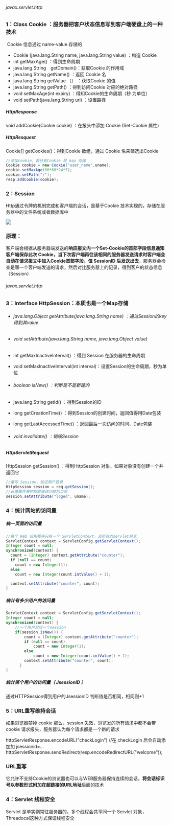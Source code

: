 ###### javax.servlet.http  

### 1：Class Cookie ：服务器把客户状态信息写到客户端硬盘上的一种技术

​		Cookie 信息通过 name-value  存储的

- Cookie (java.lang.String name, java.lang.String value) ：构造 Cookie
- int  getMaxAge() ：得到生命周期
- java.lang.String`  `getDomain()：获取Cookie 的作用域
- java.lang.String	getName() ：返回 Cookie 名
- java.lang.String   getValue （） ：获取Cookie 的值 
- java.lang.String	getPath() ：得到访问Cookie 对应的绝对路径
- void	setMaxAge(int expiry) ：得知Cookie的生命周期（秒 为单位）
- void	setPath(java.lang.String uri) ：设置路径

#####   HttpResponse

void addCookie(Cookie cookie) ：在报头中添加 Cookie (Set-Cookie 属性)

#####   HttpResquest

Cookie[]	getCookies()：得到Cookie 数组，通过 Cookie 名来筛选出Cookie

```Java
//添加cookie，若已有Cookie 是 map 存储
Cookie cookie = new Cookie("user_name",uname);
cookie.setMaxAge(60*60*24*7);
cookie.setPath("/");
resp.addCookie(cookie);
```



### 2：Session

Http通过令牌的机制完成和客户端的会话，是基于Cookie 技术实现的，存储在服务器中的文件系统或者数据库中

![](https://github.com/likang315/Java-and-Middleware/blob/master/Servlet%EF%BC%8CSession%EF%BC%8CFileUpload%EF%BC%8CFileDownLoad/Servlet/Session.png?raw=true)

### 原理：

客户端会根据从服务器端发送的**响应报文内一个Set-Cookie的首部字段信息通知客户端保存此次 Cookie，**当下次客户端再往该相同的服务器发送请求时客户端会自动在请求报文中**加入Cookie首部字段，值 SessionID 后发送出去**，服务器会检查是哪一个客户端发送的请求，然后对比服务器上的记录，得到客户的状态信息（Session）



###### javax.servlet.http 

### 3：Interface HttpSession：本质也是一个Map存储
	 

- ###### java.lang.Object	getAttribute(java.lang.String name) ：通过Session的key 得到其value 

- ###### void	setAttribute(java.lang.String name, java.lang.Object value) 

- int	getMaxInactiveInterval() ：得到 Session 在服务器的生命周期

- void	setMaxInactiveInterval(int interval)：设置Session的生命周期，秒为单位

- ###### boolean	isNew() ：判断是不是新建的

- java.lang.String   getId() ：得到Session的ID

- long	getCreationTime() ：得到Session的创建时间，返回值得用Date包装

-  long getLastAccessedTime() ：返回最后一次访问的时间，Date包装

- ###### void	invalidate() ：销毁Session



#####  HttpServletRequest

HttpSession	getSession() ：得到HttpSession 对象，如果对象没有创建一个并返回它

```java
//重写 Session，验证用户登录
HttpSession session = req.getSession();
//设置属性来控制直接访问成功页面
session.setAttribute("loged", uname); 
```



### 4：统计网站的访问量

##### 统一页面的访问量

```java
//每个 Web 应用程序只有一个 ServletContext，且所有的servlet共享
ServletContext context = ServletConfig.getServletContext();
Integer count = null;
synchronized(context) {
  count = (Integer) context.getAttribute("counter");
  if (null == count)
    count = new Integer(1);
  else
    count = new Integer(count.intValue() + 1);

  context.setAttribute("counter", count);
}
```

##### 统计有多少用户的访问量

```java
ServletContext context = ServletConfig.getServletContext();
Integer count = null;
synchronized(context) {
    //一个用户对应一个session
    if(session.isNew()) {
        count = (Integer) context.getAttribute("counter");
        if (null == count)
            count = new Integer(1);
        else
            count = new Integer(count.intValue() + 1);
        context.setAttribute("counter", count);
	  }
}
```

##### 统计某个用户的访问量（ JsessionID ）

通过HTTPSession得到用户的JsessionID 判断值是否相同，相同则+1



###  5：URL重写维持会话

如果浏览器禁掉 cookie 那么，session 失效，浏览发的所有请求中都不会带 cookie 请求报头，服务器认为每个请求都是一个新的请求

   httpServletResponse.encodeURL("checkLogin") //在 checkLogin 后会自动添加加 jsessionid=...
   httpServletResponse.sendRedirect(resp.encodeRedirectURL("welcome"));

### URL重写

它允许不支持Cookie的浏览器也可以与WEB服务器保持连续的会话。**将会话标识号以参数形式附加在超链接的URL地址**后面的技术



###  4：Servlet  线程安全

Servlet 是单实例常驻服务器的，多个线程会共享同一个 Servlet 对象，Threadocal这种方式保证线程安全




